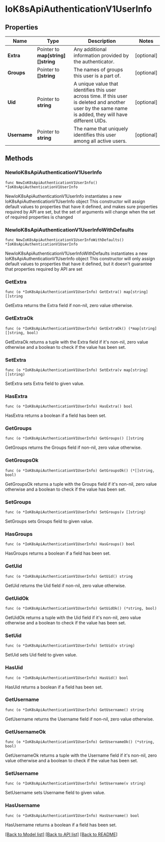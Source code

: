 # IoK8sApiAuthenticationV1UserInfo

## Properties

Name | Type | Description | Notes
------------ | ------------- | ------------- | -------------
**Extra** | Pointer to **map[string][]string** | Any additional information provided by the authenticator. | [optional] 
**Groups** | Pointer to **[]string** | The names of groups this user is a part of. | [optional] 
**Uid** | Pointer to **string** | A unique value that identifies this user across time. If this user is deleted and another user by the same name is added, they will have different UIDs. | [optional] 
**Username** | Pointer to **string** | The name that uniquely identifies this user among all active users. | [optional] 

## Methods

### NewIoK8sApiAuthenticationV1UserInfo

`func NewIoK8sApiAuthenticationV1UserInfo() *IoK8sApiAuthenticationV1UserInfo`

NewIoK8sApiAuthenticationV1UserInfo instantiates a new IoK8sApiAuthenticationV1UserInfo object
This constructor will assign default values to properties that have it defined,
and makes sure properties required by API are set, but the set of arguments
will change when the set of required properties is changed

### NewIoK8sApiAuthenticationV1UserInfoWithDefaults

`func NewIoK8sApiAuthenticationV1UserInfoWithDefaults() *IoK8sApiAuthenticationV1UserInfo`

NewIoK8sApiAuthenticationV1UserInfoWithDefaults instantiates a new IoK8sApiAuthenticationV1UserInfo object
This constructor will only assign default values to properties that have it defined,
but it doesn't guarantee that properties required by API are set

### GetExtra

`func (o *IoK8sApiAuthenticationV1UserInfo) GetExtra() map[string][]string`

GetExtra returns the Extra field if non-nil, zero value otherwise.

### GetExtraOk

`func (o *IoK8sApiAuthenticationV1UserInfo) GetExtraOk() (*map[string][]string, bool)`

GetExtraOk returns a tuple with the Extra field if it's non-nil, zero value otherwise
and a boolean to check if the value has been set.

### SetExtra

`func (o *IoK8sApiAuthenticationV1UserInfo) SetExtra(v map[string][]string)`

SetExtra sets Extra field to given value.

### HasExtra

`func (o *IoK8sApiAuthenticationV1UserInfo) HasExtra() bool`

HasExtra returns a boolean if a field has been set.

### GetGroups

`func (o *IoK8sApiAuthenticationV1UserInfo) GetGroups() []string`

GetGroups returns the Groups field if non-nil, zero value otherwise.

### GetGroupsOk

`func (o *IoK8sApiAuthenticationV1UserInfo) GetGroupsOk() (*[]string, bool)`

GetGroupsOk returns a tuple with the Groups field if it's non-nil, zero value otherwise
and a boolean to check if the value has been set.

### SetGroups

`func (o *IoK8sApiAuthenticationV1UserInfo) SetGroups(v []string)`

SetGroups sets Groups field to given value.

### HasGroups

`func (o *IoK8sApiAuthenticationV1UserInfo) HasGroups() bool`

HasGroups returns a boolean if a field has been set.

### GetUid

`func (o *IoK8sApiAuthenticationV1UserInfo) GetUid() string`

GetUid returns the Uid field if non-nil, zero value otherwise.

### GetUidOk

`func (o *IoK8sApiAuthenticationV1UserInfo) GetUidOk() (*string, bool)`

GetUidOk returns a tuple with the Uid field if it's non-nil, zero value otherwise
and a boolean to check if the value has been set.

### SetUid

`func (o *IoK8sApiAuthenticationV1UserInfo) SetUid(v string)`

SetUid sets Uid field to given value.

### HasUid

`func (o *IoK8sApiAuthenticationV1UserInfo) HasUid() bool`

HasUid returns a boolean if a field has been set.

### GetUsername

`func (o *IoK8sApiAuthenticationV1UserInfo) GetUsername() string`

GetUsername returns the Username field if non-nil, zero value otherwise.

### GetUsernameOk

`func (o *IoK8sApiAuthenticationV1UserInfo) GetUsernameOk() (*string, bool)`

GetUsernameOk returns a tuple with the Username field if it's non-nil, zero value otherwise
and a boolean to check if the value has been set.

### SetUsername

`func (o *IoK8sApiAuthenticationV1UserInfo) SetUsername(v string)`

SetUsername sets Username field to given value.

### HasUsername

`func (o *IoK8sApiAuthenticationV1UserInfo) HasUsername() bool`

HasUsername returns a boolean if a field has been set.


[[Back to Model list]](../README.md#documentation-for-models) [[Back to API list]](../README.md#documentation-for-api-endpoints) [[Back to README]](../README.md)


